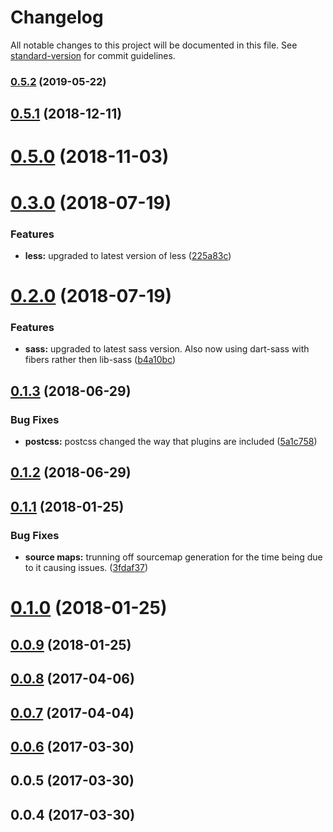 # Changelog

All notable changes to this project will be documented in this file. See [standard-version](https://github.com/conventional-changelog/standard-version) for commit guidelines.

### [0.5.2](https://github.com/webark/ember-cli-styles-preprocessor/compare/v0.5.1...v0.5.2) (2019-05-22)



<a name="0.5.1"></a>
## [0.5.1](https://github.com/webark/ember-cli-styles-preprocessor/compare/v0.5.0...v0.5.1) (2018-12-11)



<a name="0.5.0"></a>
# [0.5.0](https://github.com/webark/ember-cli-styles-preprocessor/compare/v0.4.0...v0.5.0) (2018-11-03)



<a name="0.3.0"></a>
# [0.3.0](https://github.com/webark/ember-cli-styles-preprocessor/compare/v0.2.0...v0.3.0) (2018-07-19)


### Features

* **less:** upgraded to latest version of less ([225a83c](https://github.com/webark/ember-cli-styles-preprocessor/commit/225a83c))



<a name="0.2.0"></a>
# [0.2.0](https://github.com/webark/ember-cli-styles-preprocessor/compare/v0.1.3...v0.2.0) (2018-07-19)


### Features

* **sass:** upgraded to latest sass version. Also now using dart-sass with fibers rather then lib-sass ([b4a10bc](https://github.com/webark/ember-cli-styles-preprocessor/commit/b4a10bc))



<a name="0.1.3"></a>
## [0.1.3](https://github.com/webark/ember-cli-styles-preprocessor/compare/v0.1.2...v0.1.3) (2018-06-29)


### Bug Fixes

* **postcss:** postcss changed the way that plugins are included ([5a1c758](https://github.com/webark/ember-cli-styles-preprocessor/commit/5a1c758))



<a name="0.1.2"></a>
## [0.1.2](https://github.com/webark/ember-cli-styles-preprocessor/compare/v0.1.1...v0.1.2) (2018-06-29)



<a name="0.1.1"></a>
## [0.1.1](https://github.com/webark/ember-cli-styles-preprocessor/compare/v0.1.0...v0.1.1) (2018-01-25)


### Bug Fixes

* **source maps:** trunning off sourcemap generation for the time being due to it causing issues. ([3fdaf37](https://github.com/webark/ember-cli-styles-preprocessor/commit/3fdaf37))



<a name="0.1.0"></a>
# [0.1.0](https://github.com/webark/ember-cli-styles-preprocessor/compare/v0.0.9...v0.1.0) (2018-01-25)



<a name="0.0.9"></a>
## [0.0.9](https://github.com/webark/ember-cli-styles-preprocessor/compare/v0.0.8...v0.0.9) (2018-01-25)



<a name="0.0.8"></a>
## [0.0.8](https://github.com/webark/ember-cli-styles-preprocessor/compare/v0.0.7...v0.0.8) (2017-04-06)



<a name="0.0.7"></a>
## [0.0.7](https://github.com/webark/ember-cli-styles-preprocessor/compare/v0.0.6...v0.0.7) (2017-04-04)



<a name="0.0.6"></a>
## [0.0.6](https://github.com/webark/ember-cli-styles-preprocessor/compare/v0.0.5...v0.0.6) (2017-03-30)



<a name="0.0.5"></a>
## 0.0.5 (2017-03-30)



<a name="0.0.4"></a>
## 0.0.4 (2017-03-30)
